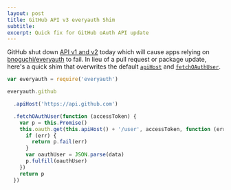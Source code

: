 ```yaml
---
layout: post
title: GitHub API v3 everyauth Shim
subtitle: 
excerpt: Quick fix for GitHub oAuth API update
---
```


GitHub shut down [API v1 and
v2](https://github.com/blog/1160-github-api-v2-end-of-life) today which
will cause apps relying on
[bnoguchi/everyauth](https://github.com/bnoguchi/everyauth) to fail. In
lieu of a pull request or package update, here's a quick shim that
overwrites the default
[`apiHost`](https://github.com/bnoguchi/everyauth/blob/master/lib/modules/github.js#L10)
and
[`fetchOAuthUser`](https://github.com/bnoguchi/everyauth/blob/master/lib/modules/github.js#L22).

<!-- more -->

```javascript
var everyauth = require('everyauth')

everyauth.github

  .apiHost('https://api.github.com')

  .fetchOAuthUser(function (accessToken) {
    var p = this.Promise()
    this.oauth.get(this.apiHost() + '/user', accessToken, function (err, data) {
      if (err) {
        return p.fail(err)
      }
      var oauthUser = JSON.parse(data)
      p.fulfill(oauthUser)
    })
    return p
  })
```


